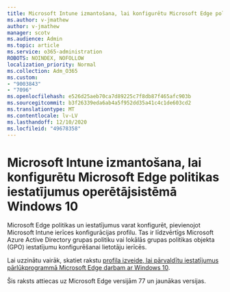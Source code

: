 ```yaml
---
title: Microsoft Intune izmantošana, lai konfigurētu Microsoft Edge politikas iestatījumus operētājsistēmā Windows 10
ms.author: v-jmathew
author: v-jmathew
manager: scotv
ms.audience: Admin
ms.topic: article
ms.service: o365-administration
ROBOTS: NOINDEX, NOFOLLOW
localization_priority: Normal
ms.collection: Adm_O365
ms.custom:
- "9003843"
- "7096"
ms.openlocfilehash: e526d25aeb70ca7d89225c7f8db87f465afc903b
ms.sourcegitcommit: b3f26339eda6ab4a5f952dd35a41c4c1de603cd2
ms.translationtype: MT
ms.contentlocale: lv-LV
ms.lasthandoff: 12/10/2020
ms.locfileid: "49678358"
---
```

# <a name="use-microsoft-intune-to-configure-microsoft-edge-policy-settings-for-windows-10"></a>Microsoft Intune izmantošana, lai konfigurētu Microsoft Edge politikas iestatījumus operētājsistēmā Windows 10

Microsoft Edge politikas un iestatījumus varat konfigurēt, pievienojot Microsoft Intune ierīces konfigurācijas profilu. Tas ir līdzvērtīgs Microsoft Azure Active Directory grupas politiku vai lokālās grupas politikas objekta (GPO) iestatījumu konfigurēšanai lietotāju ierīcēs.

Lai uzzinātu vairāk, skatiet rakstu [profila izveide, lai pārvaldītu iestatījumus pārlūkprogrammā Microsoft Edge darbam ar Windows 10](https://go.microsoft.com/fwlink/?linkid=2133700).

Šis raksts attiecas uz Microsoft Edge versijām 77 un jaunākas versijas.
